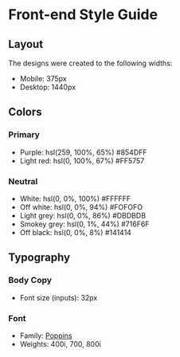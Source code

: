# Front-end Style Guide

## Layout

The designs were created to the following widths:

- Mobile: 375px
- Desktop: 1440px

## Colors

### Primary

- Purple: hsl(259, 100%, 65%) #854DFF
- Light red: hsl(0, 100%, 67%) #FF5757

### Neutral

- White: hsl(0, 0%, 100%) #FFFFFF
- Off white: hsl(0, 0%, 94%) #FOFOFO
- Light grey: hsl(0, 0%, 86%) #DBDBDB
- Smokey grey: hsl(0, 1%, 44%) #716F6F
- Off black: hsl(0, 0%, 8%) #141414

## Typography

### Body Copy

- Font size (inputs): 32px

### Font

- Family: [Poppins](https://fonts.google.com/specimen/Poppins)
- Weights: 400i, 700, 800i
